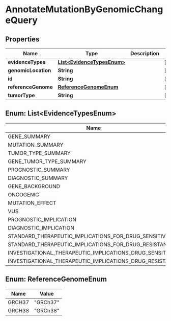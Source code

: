 

# AnnotateMutationByGenomicChangeQuery


## Properties

| Name | Type | Description | Notes |
|------------ | ------------- | ------------- | -------------|
|**evidenceTypes** | [**List&lt;EvidenceTypesEnum&gt;**](#List&lt;EvidenceTypesEnum&gt;) |  |  [optional] |
|**genomicLocation** | **String** |  |  [optional] |
|**id** | **String** |  |  [optional] |
|**referenceGenome** | [**ReferenceGenomeEnum**](#ReferenceGenomeEnum) |  |  [optional] |
|**tumorType** | **String** |  |  [optional] |



## Enum: List&lt;EvidenceTypesEnum&gt;

| Name | Value |
|---- | -----|
| GENE_SUMMARY | &quot;GENE_SUMMARY&quot; |
| MUTATION_SUMMARY | &quot;MUTATION_SUMMARY&quot; |
| TUMOR_TYPE_SUMMARY | &quot;TUMOR_TYPE_SUMMARY&quot; |
| GENE_TUMOR_TYPE_SUMMARY | &quot;GENE_TUMOR_TYPE_SUMMARY&quot; |
| PROGNOSTIC_SUMMARY | &quot;PROGNOSTIC_SUMMARY&quot; |
| DIAGNOSTIC_SUMMARY | &quot;DIAGNOSTIC_SUMMARY&quot; |
| GENE_BACKGROUND | &quot;GENE_BACKGROUND&quot; |
| ONCOGENIC | &quot;ONCOGENIC&quot; |
| MUTATION_EFFECT | &quot;MUTATION_EFFECT&quot; |
| VUS | &quot;VUS&quot; |
| PROGNOSTIC_IMPLICATION | &quot;PROGNOSTIC_IMPLICATION&quot; |
| DIAGNOSTIC_IMPLICATION | &quot;DIAGNOSTIC_IMPLICATION&quot; |
| STANDARD_THERAPEUTIC_IMPLICATIONS_FOR_DRUG_SENSITIVITY | &quot;STANDARD_THERAPEUTIC_IMPLICATIONS_FOR_DRUG_SENSITIVITY&quot; |
| STANDARD_THERAPEUTIC_IMPLICATIONS_FOR_DRUG_RESISTANCE | &quot;STANDARD_THERAPEUTIC_IMPLICATIONS_FOR_DRUG_RESISTANCE&quot; |
| INVESTIGATIONAL_THERAPEUTIC_IMPLICATIONS_DRUG_SENSITIVITY | &quot;INVESTIGATIONAL_THERAPEUTIC_IMPLICATIONS_DRUG_SENSITIVITY&quot; |
| INVESTIGATIONAL_THERAPEUTIC_IMPLICATIONS_DRUG_RESISTANCE | &quot;INVESTIGATIONAL_THERAPEUTIC_IMPLICATIONS_DRUG_RESISTANCE&quot; |



## Enum: ReferenceGenomeEnum

| Name | Value |
|---- | -----|
| GRCH37 | &quot;GRCh37&quot; |
| GRCH38 | &quot;GRCh38&quot; |



